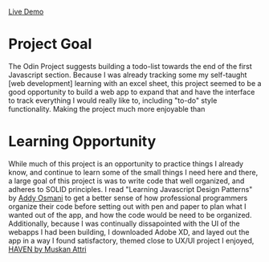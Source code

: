 <a href="http://khabera.github.io/progress-tracker">Live Demo</a>

<h1><strong>Project Goal</strong></h1>
<p>The Odin Project suggests building a todo-list towards the end of the first Javascript section. Because I was already tracking some my self-taught [web development] learning with an excel sheet, this project seemed to be a good opportunity to build a web app to expand that and have the interface to track everything I would really like to, including "to-do" style functionality. Making the project much more enjoyable than </p>
<h1><strong>Learning Opportunity</strong></h1>
<p>While much of this project is an opportunity to practice things I already know, and continue to learn some of the small things I need here and there, a large goal of this project is was to write code that well organized, and adheres to SOLID principles. I read "Learning Javascript Design Patterns" by <a href=https://addyosmani.com>Addy Osmani</a> to get a better sense of how professional programmers organize their code before setting out with pen and paper to plan what I wanted out of the app, and how the code would be need to be organized. Additionally, because I was continually dissapointed with the UI of the webapps I had been building, I downloaded Adobe XD, and layed out the app in a way I found satisfactory, themed close to UX/UI project I enjoyed, <a href=https://www.behance.net/gallery/126901637/HAVEN-UXUI-Case-Study>HAVEN by Muskan Attri</a></p> 
